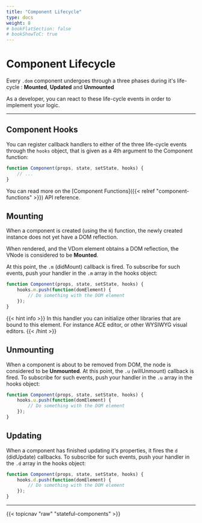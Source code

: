```yaml
---
title: "Component Lifecycle"
type: docs
weight: 8
# bookFlatSection: false
# bookShowToC: true
---
```


# Component Lifecycle

Every `.dom` component undergoes through a three phases during it's life-cycle : **Mounted**, **Updated** and **Unmounted**

As a developer, you can react to these life-cycle events in order to implement your logic. 

---

## Component Hooks

You can register callback handlers to either of the three life-cycle events through the `hooks` object, that is given as a 4th argument to the Component function:

```js
function Component(props, state, setState, hooks) {
    // ...    
}
```

You can read more on the [Component Functions]({{< relref "component-functions" >}}) API reference.

## Mounting

When a component is created (using the `H`) function, the newly created instance does not yet have a DOM reflection.

When rendered, and the VDom element obtains a DOM reflection, the VNode is considered to be **Mounted**.

At this point, the `.m` (didMount) callback is fired. To subscribe for such events, push your handler in the `.m` array in the hooks object:

```js
function Component(props, state, setState, hooks) {
    hooks.m.push(function(domElement) {
        // Do something with the DOM element
    });
}
```

{{< hint info >}}
In this handler you can initialize other libraries that are bound to this element. For instance ACE editor, or other WYSIWYG visual editors.
{{< /hint >}}

## Unmounting

When a component is about to be removed from DOM, the node is considered to be **Unmounted**. At this point, the `.u` (willUnmount) callback is fired. To subscribe for such events, push your handler in the `.u` array in the hooks object:

```js
function Component(props, state, setState, hooks) {
    hooks.u.push(function(domElement) {
        // Do something with the DOM element
    });
}
```

## Updating

When a component has finished updating it's properties, it fires the `d` (didUpdate) callbacks. To subscribe for such events, push your handler in the `.d` array in the hooks object:

```js
function Component(props, state, setState, hooks) {
    hooks.d.push(function(domElement) {
        // Do something with the DOM element
    });
}
```

---

{{< topicnav "raw" "stateful-components" >}}

